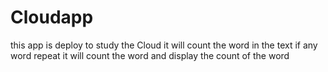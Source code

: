 # Cloudapp
this app is deploy to study the Cloud it will count the word in the text if any word repeat it will count the word and display the count of the word
